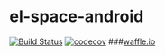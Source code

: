 # el-space-android
[![Build Status](https://travis-ci.org/elpassion/el-peon-android.svg?branch=develop)](https://travis-ci.org/elpassion/el-peon-android)
[![codecov](https://codecov.io/gh/elpassion/el-peon-android/branch/develop/graph/badge.svg)](https://codecov.io/gh/elpassion/el-peon-android)
###[waffle.io](https://waffle.io/elpassion/el-peon-android/join)
